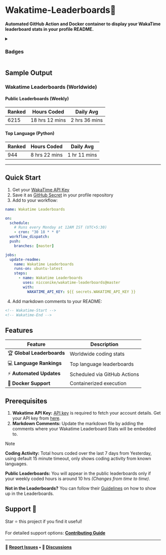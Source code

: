 # Wakatime-Leaderboards📶
**Automated GitHub Action and Docker container to display your WakaTime leaderboard stats in your profile README.**

<details>
<summary><h3>Badges</h3></summary>

#### Workflow Status
[![Wakatime Leaderboards](https://github.com/Nicconike/Wakatime-Leaderboards/actions/workflows/wakatime.yml/badge.svg)](https://github.com/Nicconike/Wakatime-Leaderboards/actions/workflows/wakatime.yml)
[![Release](https://github.com/Nicconike/Wakatime-Leaderboards/actions/workflows/release.yml/badge.svg)](https://github.com/Nicconike/Wakatime-Leaderboards/actions/workflows/release.yml)
[![CodeQL & Pylint](https://github.com/Nicconike/Wakatime-Leaderboards/actions/workflows/codeql.yml/badge.svg)](https://github.com/Nicconike/Wakatime-Leaderboards/actions/workflows/codeql.yml)
[![Bandit](https://github.com/Nicconike/Wakatime-Leaderboards/actions/workflows/bandit.yml/badge.svg)](https://github.com/Nicconike/Wakatime-Leaderboards/actions/workflows/bandit.yml)
[![Codecov](https://github.com/Nicconike/Wakatime-Leaderboards/actions/workflows/coverage.yml/badge.svg)](https://github.com/Nicconike/Wakatime-Leaderboards/actions/workflows/coverage.yml)
[![Scorecard Security](https://github.com/Nicconike/Wakatime-Leaderboards/actions/workflows/scorecards.yml/badge.svg)](https://github.com/Nicconike/Wakatime-Leaderboards/actions/workflows/scorecards.yml)
[![Dependency Review](https://github.com/Nicconike/Wakatime-Leaderboards/actions/workflows/dependency-review.yml/badge.svg)](https://github.com/Nicconike/Wakatime-Leaderboards/actions/workflows/dependency-review.yml)

#### Code Quality & Coverage
![Pylint](https://img.shields.io/badge/Pylint-9.97-greenyellow?logo=python)
[![pre-commit.ci status](https://results.pre-commit.ci/badge/github/Nicconike/Wakatime-Leaderboards/master.svg)](https://results.pre-commit.ci/latest/github/Nicconike/Wakatime-Leaderboards/master)
[![codecov](https://codecov.io/gh/Nicconike/Wakatime-Leaderboards/graph/badge.svg?token=CX701AOW5Y)](https://codecov.io/gh/Nicconike/Wakatime-Leaderboards)
[![Quality Gate Status](https://sonarcloud.io/api/project_badges/measure?project=Wakatime-Leaderboards&metric=alert_status)](https://sonarcloud.io/summary/new_code?id=Wakatime-Leaderboards)
[![Maintainability Rating](https://sonarcloud.io/api/project_badges/measure?project=Wakatime-Leaderboards&metric=sqale_rating)](https://sonarcloud.io/summary/new_code?id=Wakatime-Leaderboards)
[![Security Rating](https://sonarcloud.io/api/project_badges/measure?project=Wakatime-Leaderboards&metric=security_rating)](https://sonarcloud.io/summary/new_code?id=Wakatime-Leaderboards)
[![Reliability Rating](https://sonarcloud.io/api/project_badges/measure?project=Wakatime-Leaderboards&metric=reliability_rating)](https://sonarcloud.io/summary/new_code?id=Wakatime-Leaderboards)
[![Coverage](https://sonarcloud.io/api/project_badges/measure?project=Wakatime-Leaderboards&metric=coverage)](https://sonarcloud.io/summary/new_code?id=Wakatime-Leaderboards)
[![Code Smells](https://sonarcloud.io/api/project_badges/measure?project=Wakatime-Leaderboards&metric=code_smells)](https://sonarcloud.io/summary/new_code?id=Wakatime-Leaderboards)
[![Bugs](https://sonarcloud.io/api/project_badges/measure?project=Wakatime-Leaderboards&metric=bugs)](https://sonarcloud.io/summary/new_code?id=Wakatime-Leaderboards)
[![Vulnerabilities](https://sonarcloud.io/api/project_badges/measure?project=Wakatime-Leaderboards&metric=vulnerabilities)](https://sonarcloud.io/summary/new_code?id=Wakatime-Leaderboards)
[![Lines of Code](https://sonarcloud.io/api/project_badges/measure?project=Wakatime-Leaderboards&metric=ncloc)](https://sonarcloud.io/summary/new_code?id=Wakatime-Leaderboards)
[![Duplicated Lines (%)](https://sonarcloud.io/api/project_badges/measure?project=Wakatime-Leaderboards&metric=duplicated_lines_density)](https://sonarcloud.io/summary/new_code?id=Wakatime-Leaderboards)
[![Technical Debt](https://sonarcloud.io/api/project_badges/measure?project=Wakatime-Leaderboards&metric=sqale_index)](https://sonarcloud.io/summary/new_code?id=Wakatime-Leaderboards)

#### Packaging & Deployment
![Docker Image Size (tag)](https://img.shields.io/docker/image-size/nicconike/wakatime-leaderboards/master?logo=docker&label=Docker%20Image&link=https%3A%2F%2Fhub.docker.com%2Frepository%2Fdocker%2Fnicconike%2Fwakatime-leaderboards%2Ftags)
![Docker Pulls](https://img.shields.io/docker/pulls/nicconike/wakatime-leaderboards?logo=docker&label=Docker%20Pulls&link=https%3A%2F%2Fhub.docker.com%2Fr%2Fnicconike%2Fwakatime-leaderboards)
![GitHub Release](https://img.shields.io/github/v/release/nicconike/wakatime-leaderboards)
![Python Version from PEP 621 TOML](https://img.shields.io/python/required-version-toml?tomlFilePath=https%3A%2F%2Fgithub.com%2FNicconike%2FWakatime-Leaderboards%2Fblob%2Fmaster%2Fpyproject.toml%3Fraw%3Dtrue)
![PyPI - Version](https://img.shields.io/pypi/v/wakatime-leaderboards?logo=pypi&label=PyPI&link=https%3A%2F%2Fpypi.org%2Fproject%2FWakatime-Leaderboards%2F)
![PyPI - Implementation](https://img.shields.io/pypi/implementation/wakatime-leaderboards?logo=pypi&label=PyPI%20Implementation)
![Pepy Total Downloads](https://img.shields.io/pepy/dt/wakatime-leaderboards?logo=pypi&label=PyPI%20Downloads&color=blue&link=https%3A%2F%2Fpypi.org%2Fproject%2Fwakatime-leaderboards%2F)
![PyPI - Format](https://img.shields.io/pypi/format/wakatime-leaderboards?logo=pypi&label=PyPI%20Format)
![PyPI - Status](https://img.shields.io/pypi/status/wakatime-leaderboards?logo=pypi&label=PyPI%20Release%20Status)

#### License & Security
![GitHub License](https://img.shields.io/github/license/nicconike/Wakatime-Leaderboards)
[![OpenSSF Scorecard](https://api.scorecard.dev/projects/github.com/Nicconike/Wakatime-Leaderboards/badge)](https://scorecard.dev/viewer/?uri=github.com/Nicconike/Wakatime-Leaderboards)
[![OpenSSF Best Practices](https://www.bestpractices.dev/projects/10748/badge)](https://www.bestpractices.dev/projects/10748)

#### Time Tracking
[![wakatime](https://wakatime.com/badge/user/018e538b-3f55-4e8e-95fa-6c3225418eed/project/0caf06ca-663f-49f6-a95a-6282a945d92b.svg)](https://wakatime.com/badge/user/018e538b-3f55-4e8e-95fa-6c3225418eed/project/0caf06ca-663f-49f6-a95a-6282a945d92b)

</details>

## Sample Output

<!-- Wakatime-Start -->
### Wakatime Leaderboards (Worldwide)

#### Public Leaderboards (Weekly)

| Ranked | Hours Coded | Daily Avg |
| ------ | ----------- | --------- |
| 6215 | 18 hrs 12 mins | 2 hrs 36 mins |

#### Top Language (Python)

| Ranked | Hours Coded | Daily Avg |
| ------ | ----------- | --------- |
| 944 | 8 hrs 22 mins | 1 hr 11 mins |


<!-- Wakatime-End -->

***
## Quick Start

1. Get your [WakaTime API Key](https://wakatime.com/api-key)
2. Save it as [GitHub Secret](https://docs.github.com/en/actions/security-guides/using-secrets-in-github-actions) in your profile repository
3. Add to your workflow:
```yaml
name: Wakatime Leaderboards

on:
  schedule:
    # Runs every Monday at 12AM IST (UTC+5:30)
    - cron: "30 18 * * 0"
  workflow_dispatch:
  push:
    branches: [master]

jobs:
  update-readme:
    name: Wakatime Leaderboards
    runs-on: ubuntu-latest
    steps:
      - name: Wakatime Leaderboards
        uses: nicconike/wakatime-leaderboards@master
        with:
          WAKATIME_API_KEY: ${{ secrets.WAKATIME_API_KEY }}
```

4. Add markdown comments to your README:
```md
<!-- Wakatime-Start -->
<!-- Wakatime-End -->
```

## Features
| Feature                    | Description                  |
|----------------------------|------------------------------|
| 🏆 **Global Leaderboards** | Worldwide coding stats       |
| 💻 **Language Rankings**   | Top language leaderboards    |
| ⚡ **Automated Updates**   | Scheduled via GitHub Actions |
| 🐳 **Docker Support**      | Containerized execution      |

## Prerequisites
1. **Wakatime API Key:** <u>API key</u> is required to fetch your account details. Get your API key from [here](https://wakatime.com/api-key).
2. **Markdown Comments:** Update the markdown file by adding the comments where your Wakatime Leaderboard Stats will be embedded to.

> [!NOTE]
> **Coding Activity:** Total hours coded over the last 7 days from Yesterday, using default 15 minute timeout, only shows coding activity from known languages.
>
> **Public Leaderboards:** You will appear in the public leaderboards only if your weekly coded hours is around 10 hrs *(Changes from time to time)*.
>
> **Not in the Leaderboards?** You can follow their [Guidelines](https://wakatime.com/faq#missing-from-leaderboard) on how to show up in the Leaderboards.

## Support 💙

Star ⭐ this project if you find it useful!

For detailed support options:
**[Contributing Guide](.github/CONTRIBUTING.md)**

---

**🐛 [Report Issues](https://github.com/Nicconike/Wakatime-Leaderboards/issues) • 💬 [Discussions](https://github.com/Nicconike/Wakatime-Leaderboards/discussions)**
